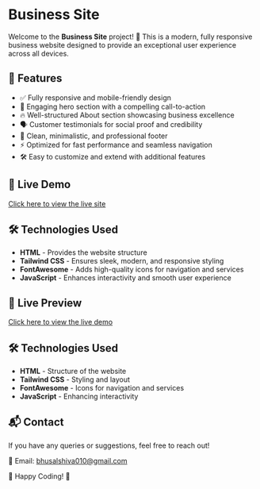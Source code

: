 # Business Site

Welcome to the **Business Site** project! 🚀 This is a modern, fully responsive business website designed to provide an exceptional user experience across all devices.

## 🌟 Features
- ✅ Fully responsive and mobile-friendly design
- 🚀 Engaging hero section with a compelling call-to-action
- 🔥 Well-structured About section showcasing business excellence
- 🗣️ Customer testimonials for social proof and credibility
- 🎨 Clean, minimalistic, and professional footer
- ⚡ Optimized for fast performance and seamless navigation
- 🛠️ Easy to customize and extend with additional features

## 🔗 Live Demo
[Click here to view the live site](https://lp.bhusalshiva.com.np/)

## 🛠️ Technologies Used
- **HTML** - Provides the website structure
- **Tailwind CSS** - Ensures sleek, modern, and responsive styling
- **FontAwesome** - Adds high-quality icons for navigation and services
- **JavaScript** - Enhances interactivity and smooth user experience

## 🔗 Live Preview
[Click here to view the live demo](https://lp.bhusalshiva.com.np/)

## 🛠️ Technologies Used
- **HTML** - Structure of the website
- **Tailwind CSS** - Styling and layout
- **FontAwesome** - Icons for navigation and services
- **JavaScript** - Enhancing interactivity

## 📬 Contact
If you have any queries or suggestions, feel free to reach out!

📧 Email: bhusalshiva010@gmail.com

📌 Happy Coding! 🎉
